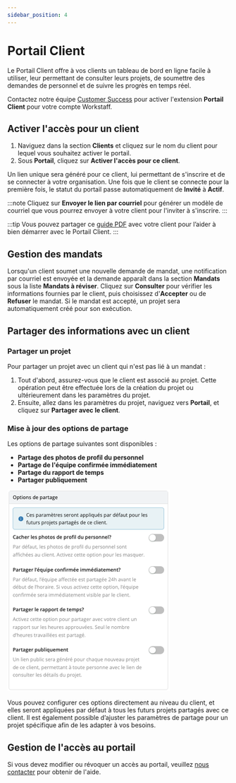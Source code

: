 ```yaml
---
sidebar_position: 4
---
```


# Portail Client

Le Portail Client offre à vos clients un tableau de bord en ligne facile à utiliser, leur permettant de consulter leurs projets, de soumettre des demandes de personnel et de suivre les progrès en temps réel.

Contactez notre équipe [Customer Success](mailto:customer.success@workstaff.app) pour activer l'extension **Portail Client** pour votre compte Workstaff.

## Activer l'accès pour un client

1. Naviguez dans la section **Clients** et cliquez sur le nom du client pour lequel vous souhaitez activer le portail.
2. Sous **Portail**, cliquez sur **Activer l'accès pour ce client**.

Un lien unique sera généré pour ce client, lui permettant de s'inscrire et de se connecter à votre organisation.
Une fois que le client se connecte pour la première fois, le statut du portail passe automatiquement de **Invité** à **Actif**.

:::note
Cliquez sur **Envoyer le lien par courriel** pour générer un modèle de courriel que vous pourrez envoyer à votre client pour l'inviter à s'inscrire.
:::

:::tip
Vous pouvez partager ce [guide PDF](https://docs.google.com/presentation/d/e/2PACX-1vRfviwEpy6BNzRyJJjs3RDbnPtiekqHs_4u8JI4e8tOjqm6yw118TqNwIhQu_jxwJhmuunAR3L7QJvD/pub?start=false&loop=false&delayms=3000) avec votre client pour l’aider à bien démarrer avec le Portail Client.
:::

## Gestion des mandats

Lorsqu'un client soumet une nouvelle demande de mandat, une notification par courriel est envoyée et la demande apparaît dans la section **Mandats** sous la liste **Mandats à réviser**. Cliquez sur **Consulter** pour vérifier les informations fournies par le client, puis choisissez d'**Accepter** ou de **Refuser** le mandat. Si le mandat est accepté, un projet sera automatiquement créé pour son exécution.

## Partager des informations avec un client

### Partager un projet

Pour partager un projet avec un client qui n'est pas lié à un mandat :
1. Tout d'abord, assurez-vous que le client est associé au projet. Cette opération peut être effectuée lors de la création du projet ou ultérieurement dans les paramètres du projet.
2. Ensuite, allez dans les paramètres du projet, naviguez vers **Portail**, et cliquez sur **Partager avec le client**.

### Mise à jour des options de partage

Les options de partage suivantes sont disponibles :
- **Partage des photos de profil du personnel**
- **Partage de l'équipe confirmée immédiatement**
- **Partage du rapport de temps**
- **Partager publiquement**

![Options de partage](./Images/options-partage.png)

Vous pouvez configurer ces options directement au niveau du client, et elles seront appliquées par défaut à tous les futurs projets partagés avec ce client. Il est également possible d’ajuster les paramètres de partage pour un projet spécifique afin de les adapter à vos besoins.

## Gestion de l'accès au portail

Si vous devez modifier ou révoquer un accès au portail, veuillez [nous contacter](mailto:support@workstaff.app) pour obtenir de l'aide.